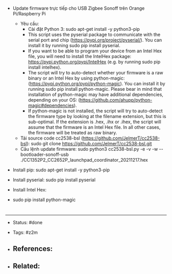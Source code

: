 # 
- Update firmware trực tiếp cho USB Zigbee Sonoff trên Orange Pi/Raspberry Pi
	- Yêu cầu: 
		- Cài đặt Python 3: sudo apt-get install -y python3-pip
		- This script uses the pyserial package to communicate with the serial port and chip (https://pypi.org/project/pyserial/). You can install it by running sudo pip install pyserial.
		- If you want to be able to program your device from an Intel Hex file, you will need to install the IntelHex package: https://pypi.python.org/pypi/IntelHex (e.g. by running sudo pip install intelhex).
		- The script will try to auto-detect whether your firmware is a raw binary or an Intel Hex by using python-magic: (https://pypi.python.org/pypi/python-magic). You can install it by running sudo pip install python-magic. Please bear in mind that installation of python-magic may have additional dependencies, depending on your OS: (https://github.com/ahupp/python-magic#dependencies).
		- If python-magic is not installed, the script will try to auto-detect the firmware type by looking at the filename extension, but this is sub-optimal. If the extension is .hex, .ihx or .ihex, the script will assume that the firmware is an Intel Hex file. In all other cases, the firmware will be treated as raw binary.
	- Tải source code cc2538-bsl (https://github.com/JelmerT/cc2538-bsl): sudo git clone https://github.com/JelmerT/cc2538-bsl.git
	- Câu lệnh update firmware: sudo python3 cc2538-bsl.py -e -v -w --bootloader-sonoff-usb ./CC1352P2_CC2652P_launchpad_coordinator_20211217.hex


- Install pip: sudo apt-get install -y python3-pip
- Install pyserial: sudo pip install pyserial
- Install Intel Hex: 
- sudo pip install python-magic


# 

---
- Status: #done

- Tags: #z2m 

- References:
	- 

- Related:
	- 
